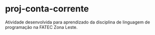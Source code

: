 # proj-conta-corrente
Atividade desenvolvida para aprendizado da disciplina de linguagem de programação na FATEC Zona Leste.
